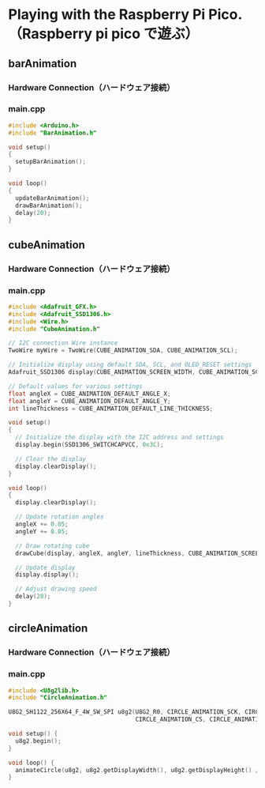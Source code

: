 # Playing with the Raspberry Pi Pico.（Raspberry pi pico で遊ぶ）

## barAnimation
### Hardware Connection（ハードウェア接続）



### main.cpp
```c++
#include <Arduino.h>
#include "BarAnimation.h"

void setup()
{
  setupBarAnimation();
}

void loop()
{
  updateBarAnimation();
  drawBarAnimation();
  delay(20);
}
```

## cubeAnimation
### Hardware Connection（ハードウェア接続）

### main.cpp
```c++
#include <Adafruit_GFX.h>
#include <Adafruit_SSD1306.h>
#include <Wire.h>
#include "CubeAnimation.h"

// I2C connection Wire instance
TwoWire myWire = TwoWire(CUBE_ANIMATION_SDA, CUBE_ANIMATION_SCL);

// Initialize display using default SDA, SCL, and OLED_RESET settings
Adafruit_SSD1306 display(CUBE_ANIMATION_SCREEN_WIDTH, CUBE_ANIMATION_SCREEN_HEIGHT, &myWire, CUBE_ANIMATION_OLED_RESET);

// Default values for various settings
float angleX = CUBE_ANIMATION_DEFAULT_ANGLE_X;
float angleY = CUBE_ANIMATION_DEFAULT_ANGLE_Y;
int lineThickness = CUBE_ANIMATION_DEFAULT_LINE_THICKNESS;

void setup()
{
  // Initialize the display with the I2C address and settings
  display.begin(SSD1306_SWITCHCAPVCC, 0x3C);

  // Clear the display
  display.clearDisplay();
}

void loop()
{
  display.clearDisplay();

  // Update rotation angles
  angleX += 0.05;
  angleY += 0.05;

  // Draw rotating cube
  drawCube(display, angleX, angleY, lineThickness, CUBE_ANIMATION_SCREEN_WIDTH, CUBE_ANIMATION_SCREEN_HEIGHT);

  // Update display
  display.display();

  // Adjust drawing speed
  delay(20);
}
```

## circleAnimation
### Hardware Connection（ハードウェア接続）

### main.cpp
```c++
#include <U8g2lib.h>
#include "CircleAnimation.h"

U8G2_SH1122_256X64_F_4W_SW_SPI u8g2(U8G2_R0, CIRCLE_ANIMATION_SCK, CIRCLE_ANIMATION_MOSI,
                                    CIRCLE_ANIMATION_CS, CIRCLE_ANIMATION_DC, CIRCLE_ANIMATION_RST);

void setup() {
  u8g2.begin();
}

void loop() {
  animateCircle(u8g2, u8g2.getDisplayWidth(), u8g2.getDisplayHeight() / 2, 5);
}
```